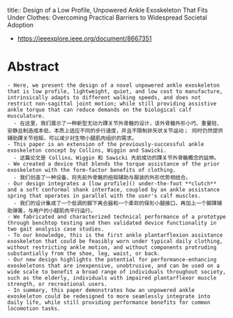 title:: Design of a Low Profile, Unpowered Ankle Exoskeleton That Fits Under Clothes: Overcoming Practical Barriers to Widespread Societal Adoption

- https://ieeexplore.ieee.org/document/8667351
# Abstract
	- Here, we present the design of a novel unpowered ankle exoskeleton that is low profile, lightweight, quiet, and low cost to manufacture, intrinsically adapts to different walking speeds, and does not restrict non-sagittal joint motion; while still providing assistive ankle torque that can reduce demands on the biological calf musculature. 
	  - 在这里，我们展示了一种新型无动力踝关节外骨骼的设计，该外骨骼外形小巧、重量轻、安静且制造成本低，本质上适应不同的步行速度，并且不限制非矢状关节运动； 同时仍然提供辅助踝关节扭矩，可以减少对生物小腿肌肉组织的需求。
	- This paper is an extension of the previously-successful ankle exoskeleton concept by Collins, Wiggin and Sawicki.
	  - 这篇论文是 Collins、Wiggin 和 Sawicki 先前成功的踝关节外骨骼概念的延伸。
	- We created a device that blends the torque assistance of the prior exoskeleton with the form-factor benefits of clothing. 
	  - 我们创造了一种设备，将先前外骨骼的扭矩辅助与服装的外形优势相结合。
	- Our design integrates a [low profile]() under-the-foot **clutch** and a soft conformal shank interface, coupled by an ankle assistance spring that operates in parallel with the user's calf muscles.
	  - 我们的设计集成了一个低调的脚下离合器和一个柔软的保形小腿接口，再加上一个脚踝辅助弹簧，与用户的小腿肌肉平行运行。
	- We fabricated and characterized technical performance of a prototype through benchtop testing and then validated device functionality in two gait analysis case studies.
	- To our knowledge, this is the first ankle plantarflexion assistance exoskeleton that could be feasibly worn under typical daily clothing, without restricting ankle motion, and without components protruding substantially from the shoe, leg, waist, or back.
	- Our new design highlights the potential for performance-enhancing exoskeletons that are inexpensive, unobtrusive, and can be used on a wide scale to benefit a broad range of individuals throughout society, such as the elderly, individuals with impaired plantarflexor muscle strength, or recreational users.
	- In summary, this paper demonstrates how an unpowered ankle exoskeleton could be redesigned to more seamlessly integrate into daily life, while still providing performance benefits for common locomotion tasks.
